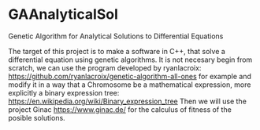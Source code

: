 # GAAnalyticalSol
Genetic Algorithm for Analytical Solutions to Differential Equations

The target of this project is to make a software in C++,  that solve a differential equation using genetic algorithms.
It is not necesary begin from scratch, we can use the program developed by ryanlacroix:
https://github.com/ryanlacroix/genetic-algorithm-all-ones
for example and modify it in a way that a Chromosome be a mathematical expression, more explicitly a binary expression tree:
https://en.wikipedia.org/wiki/Binary_expression_tree
Then we will use the project Ginac https://www.ginac.de/  for the calculus of fitness of the posible solutions. 

